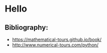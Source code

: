# Hello


## Bibliography:
* https://mathematical-tours.github.io/book/
* http://www.numerical-tours.com/python/
